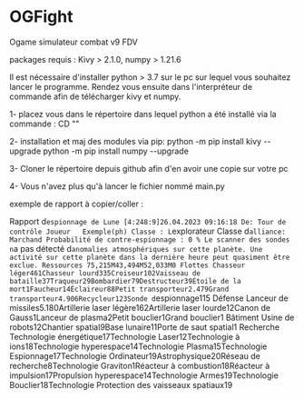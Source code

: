 # OGFight
 Ogame simulateur combat v9 FDV

packages requis : Kivy > 2.1.0, numpy > 1.21.6


Il est nécessaire d'installer python > 3.7 sur le pc sur lequel vous souhaitez lancer le programme.
Rendez vous ensuite dans l'interpréteur de commande afin de télécharger kivy et numpy.

1- placez vous dans le répertoire dans lequel python a été installé via la commande :
 CD "<url locale Python>"

2- installation et maj des modules via pip:
 python -m pip install kivy --upgrade
 python -m pip install numpy --upgrade
 
3- Cloner le répertoire depuis github afin d'en avoir une copie sur votre pc
 
4- Vous n'avez plus qu'à lancer le fichier nommé main.py
 

 exemple de rapport à copier/coller :
 
Rapport d`espionnage de Lune [4:248:9]26.04.2023 09:16:18
De: Tour de contrôle
Joueur   Exemple(ph)
Classe : L`explorateur
Classe d`alliance: Marchand
Probabilité de contre-espionnage : 0 %
Le scanner des sondes n`a pas détecté d`anomalies atmosphériques sur cette planète. Une activité sur cette planète dans la dernière heure peut quasiment être exclue.
Ressources
75,215M43,494M52,033M0
Flottes
Chasseur léger461Chasseur lourd335Croiseur102Vaisseau de bataille37Traqueur29Bombardier79Destructeur39Étoile de la mort1Faucheur14Éclaireur88Petit transporteur2.479Grand transporteur4.906Recycleur123Sonde d`espionnage115
Défense
Lanceur de missiles5.180Artillerie laser légère162Artillerie laser lourde12Canon de Gauss1Lanceur de plasma2Petit bouclier1Grand bouclier1
Bâtiment
Usine de robots12Chantier spatial9Base lunaire11Porte de saut spatial1
Recherche
Technologie énergétique17Technologie Laser12Technologie à ions18Technologie hyperespace14Technologie Plasma15Technologie Espionnage17Technologie Ordinateur19Astrophysique20Réseau de recherche8Technologie Graviton1Réacteur à combustion18Réacteur à impulsion17Propulsion hyperespace14Technologie Armes19Technologie Bouclier18Technologie Protection des vaisseaux spatiaux19
